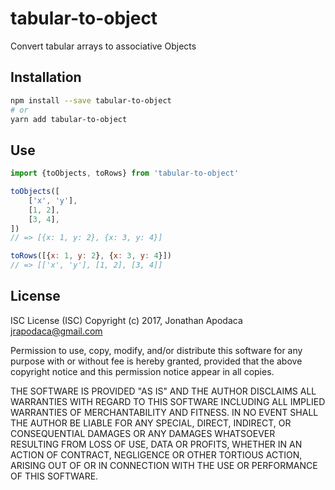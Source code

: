 # tabular-to-object

Convert tabular arrays to associative Objects

## Installation

```sh
npm install --save tabular-to-object
# or
yarn add tabular-to-object
```

## Use

```js
import {toObjects, toRows} from 'tabular-to-object'

toObjects([
	['x', 'y'],
	[1, 2],
	[3, 4],
])
// => [{x: 1, y: 2}, {x: 3, y: 4}]

toRows([{x: 1, y: 2}, {x: 3, y: 4}])
// => [['x', 'y'], [1, 2], [3, 4]]
```

## License

ISC License (ISC) Copyright (c) 2017, Jonathan Apodaca jrapodaca@gmail.com

Permission to use, copy, modify, and/or distribute this software for any purpose with or without fee is hereby granted, provided that the above copyright notice and this permission notice appear in all copies.

THE SOFTWARE IS PROVIDED "AS IS" AND THE AUTHOR DISCLAIMS ALL WARRANTIES WITH REGARD TO THIS SOFTWARE INCLUDING ALL IMPLIED WARRANTIES OF MERCHANTABILITY AND FITNESS. IN NO EVENT SHALL THE AUTHOR BE LIABLE FOR ANY SPECIAL, DIRECT, INDIRECT, OR CONSEQUENTIAL DAMAGES OR ANY DAMAGES WHATSOEVER RESULTING FROM LOSS OF USE, DATA OR PROFITS, WHETHER IN AN ACTION OF CONTRACT, NEGLIGENCE OR OTHER TORTIOUS ACTION, ARISING OUT OF OR IN CONNECTION WITH THE USE OR PERFORMANCE OF THIS SOFTWARE.
